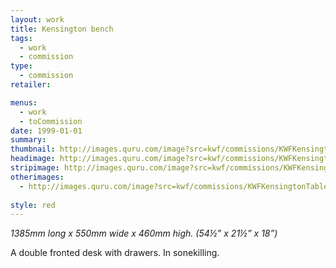 ```yaml
---
layout: work
title: Kensington bench
tags:
  - work
  - commission
type:
  - commission
retailer:

menus:
  - work
  - toCommission
date: 1999-01-01
summary: 
thumbnail: http://images.quru.com/image?src=kwf/commissions/KWFKensingtonBench.tif&bottom=0.86875&left=0.0274&top=0.20313
headimage: http://images.quru.com/image?src=kwf/commissions/KWFKensingtonBench.tif
stripimage: http://images.quru.com/image?src=kwf/commissions/KWFKensingtonBench.tif&left=0.013&bottom=0.62813&top=0.34
otherimages:
  - http://images.quru.com/image?src=kwf/commissions/KWFKensingtonTable.tif
  
style: red
---
```

_1385mm long x 550mm wide x 460mm high. (54&frac12;” x 21&frac12;” x 18”)_

A double fronted desk with drawers. In sonekilling.


